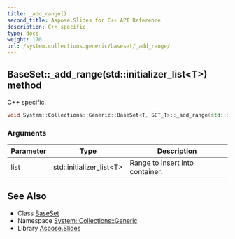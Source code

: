 ```yaml
---
title: _add_range()
second_title: Aspose.Slides for C++ API Reference
description: C++ specific.
type: docs
weight: 170
url: /system.collections.generic/baseset/_add_range/
---
```

## BaseSet::_add_range(std::initializer_list\<T\>) method


C++ specific.

```cpp
void System::Collections::Generic::BaseSet<T, SET_T>::_add_range(std::initializer_list<T> list)
```


### Arguments

| Parameter | Type | Description |
| --- | --- | --- |
| list | std::initializer_list\<T\> | Range to insert into container. |

## See Also

* Class [BaseSet](../)
* Namespace [System::Collections::Generic](../../)
* Library [Aspose.Slides](../../../)